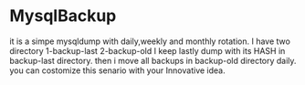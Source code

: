 # MysqlBackup
it is a simpe mysqldump with daily,weekly and monthly rotation. I have two directory
1-backup-last 2-backup-old
I keep lastly dump with its HASH in backup-last directory. then i move all backups in backup-old directory daily.
you can costomize this senario with your Innovative idea.
